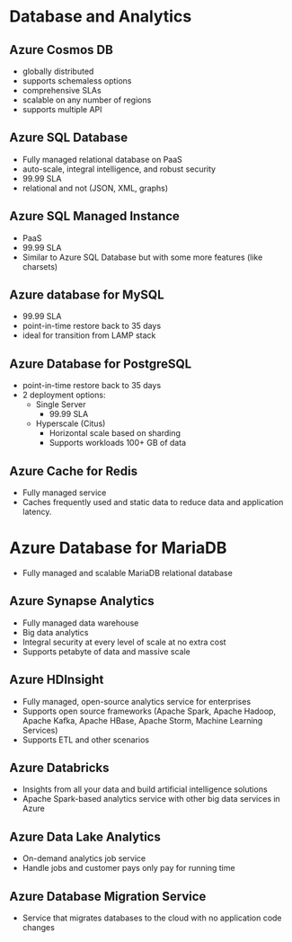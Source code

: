# Database and Analytics
## Azure Cosmos DB
- globally distributed
- supports schemaless options
- comprehensive SLAs
- scalable on any number of regions
- supports multiple API

## Azure SQL Database
- Fully managed relational database on PaaS
- auto-scale, integral intelligence, and robust security
- 99.99 SLA
- relational and not (JSON, XML, graphs)

## Azure SQL Managed Instance
- PaaS
- 99.99 SLA
- Similar to Azure SQL Database but with some more features (like charsets)

## Azure database for MySQL
- 99.99 SLA
- point-in-time restore back to 35 days
- ideal for transition from LAMP stack

## Azure Database for PostgreSQL
- point-in-time restore back to 35 days
- 2 deployment options:
    - Single Server
        - 99.99 SLA
    - Hyperscale (Citus)
        - Horizontal scale based on sharding
        - Supports workloads 100+ GB of data

## Azure Cache for Redis
- Fully managed service
- Caches frequently used and static data to reduce data and application latency.

# Azure Database for MariaDB
- Fully managed and scalable MariaDB relational database

## Azure Synapse Analytics
- Fully managed data warehouse
- Big data analytics
- Integral security at every level of scale at no extra cost
- Supports petabyte of data and massive scale

## Azure HDInsight
- Fully managed, open-source analytics service for enterprises 
- Supports open source frameworks (Apache Spark, Apache Hadoop, Apache Kafka, Apache HBase, Apache Storm, Machine Learning Services)
- Supports ETL and other scenarios

## Azure Databricks
- Insights from all your data and build artificial intelligence solutions
- Apache Spark-based analytics service with other big data services in Azure

## Azure Data Lake Analytics
- On-demand analytics job service
- Handle jobs and customer pays only pay for running time

## Azure Database Migration Service
- Service that migrates databases to the cloud with no application code changes


